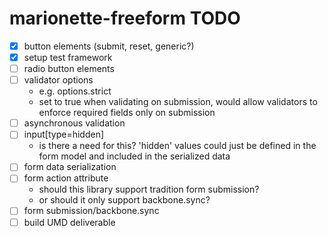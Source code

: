 marionette-freeform TODO
==========

- [x] button elements (submit, reset, generic?)
- [x] setup test framework
- [ ] radio button elements
- [ ] validator options
    - e.g. options.strict
    - set to true when validating on submission, would allow validators to enforce required fields only on submission
- [ ] asynchronous validation
- [ ] input[type=hidden]
	- is there a need for this? 'hidden' values could just be defined in the form model and included in the serialized data
- [ ] form data serialization
- [ ] form action attribute
	- should this library support tradition form submission?
	- or should it only support backbone.sync?
- [ ] form submission/backbone.sync
- [ ] build UMD deliverable
